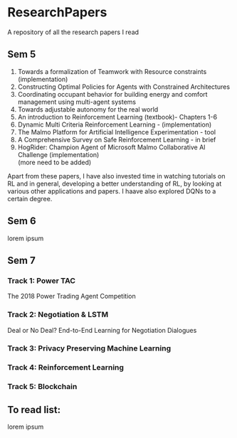 # ResearchPapers
A repository of all the research papers I read

## Sem 5  
1. Towards a formalization of Teamwork with Resource constraints (implementation)  
2. Constructing Optimal Policies for Agents with Constrained Architectures  
3. Coordinating occupant behavior for building energy and comfort management using multi-agent systems  
4. Towards adjustable autonomy for the real world  
5. An introduction to Reinforcement Learning (textbook)- Chapters 1-6  
6. Dynamic Multi Criteria Reinforcement Learning - (implementation)  
7. The Malmo Platform for Artificial Intelligence Experimentation - tool  
8. A Comprehensive Survey on Safe Reinforcement Learning - in brief  
9. HogRider: Champion Agent of Microsoft Malmo Collaborative AI Challenge (implementation)  
(more need to be added)  

Apart from these papers, I have also invested time in watching tutorials on RL and in general, developing a better understanding of RL, by looking at various other applications and papers. I haave also explored DQNs to a certain degree.  

## Sem 6
lorem ipsum  

## Sem 7  
### Track 1: Power TAC
The 2018 Power Trading Agent Competition  
### Track 2: Negotiation & LSTM
Deal or No Deal? End-to-End Learning for Negotiation Dialogues  
### Track 3: Privacy Preserving Machine Learning
### Track 4: Reinforcement Learning
### Track 5: Blockchain

## To read list:
lorem ipsum  
